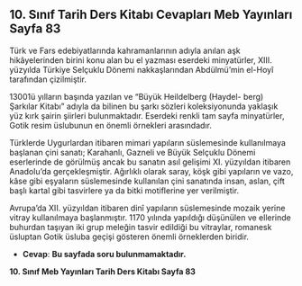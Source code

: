 ## 10. Sınıf Tarih Ders Kitabı Cevapları Meb Yayınları Sayfa 83

Türk ve Fars edebiyatlarında kahramanlarının adıyla anılan aşk hikâyelerinden birini konu alan bu el yazması eserdeki minyatürler, XIII. yüzyılda Türkiye Selçuklu Dönemi nakkaşlarından Abdülmü’min el-Hoyî tarafından çizilmiştir.

13001ü yılların başında yazılan ve “Büyük Heildelberg (Haydel- berg) Şarkılar Kitabı” adıyla da bilinen bu şarkı sözleri koleksiyonunda yaklaşık yüz kırk şairin şiirleri bulunmaktadır. Eserdeki renkli tam sayfa minyatürler, Gotik resim üslubunun en önemli örnekleri arasındadır.

Türklerde Uygurlardan itibaren mimari yapıların süslemesinde kullanılmaya başlanan çini sanatı; Karahanlı, Gazneli ve Büyük Selçuklu Dönemi eserlerinde de görülmüş ancak bu sanatın asıl gelişimi XI. yüzyıldan itibaren Anadolu’da gerçekleşmiştir. Ağırlıklı olarak saray, köşk gibi yapıların ve vazo, kâse gibi eşyaların süslemesinde kullanılan çini sanatında insan, aslan, çift başlı kartal gibi tasvirlere ya da bitki motiflerine yer verilmiştir.

Avrupa’da XII. yüzyıldan itibaren dinî yapıların süslemesinde mozaik yerine vitray kullanılmaya başlanmıştır. 1170 yılında yapıldığı düşünülen ve ellerinde buhurdan taşıyan iki grup meleğin tasvir edildiği bu vitraylar, romanesk üsluptan Gotik üsluba geçişi gösteren önemli örneklerden biridir.

* **Cevap**: **Bu sayfada soru bulunmamaktadır.**

**10. Sınıf Meb Yayınları Tarih Ders Kitabı Sayfa 83**